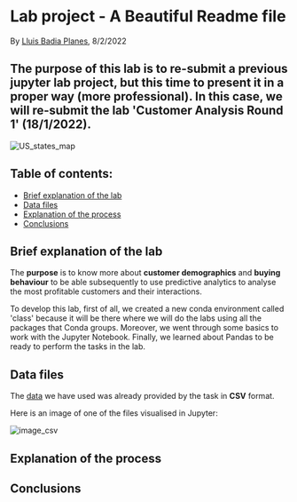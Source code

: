 # Lab project - A Beautiful Readme file

By [Lluis Badia Planes](https://github.com/lluis90badia), 8/2/2022

## The purpose of this lab is to re-submit a previous jupyter lab project, but this time to present it in a proper way (more professional). In this case, we will re-submit the lab 'Customer Analysis Round 1' (18/1/2022).

![US_states_map](https://i.pinimg.com/originals/0b/61/3c/0b613c38e9fe0c3c290fc7a6efdd191c.png)

## Table of contents:
- [Brief explanation of the lab](https://github.com/lluis90badia/lab_readme/blob/main/README.md#brief-explanation-of-the-lab)
- [Data files](https://github.com/lluis90badia/lab_readme/blob/main/README.md#data-files)
- [Explanation of the process](https://github.com/lluis90badia/lab_readme/blob/main/README.md#explanation-of-the-process)
- [Conclusions](https://github.com/lluis90badia/lab_readme/blob/main/README.md#conclusions)

## Brief explanation of the lab

The **purpose** is to know more about **customer demographics** and **buying behaviour** to be able subsequently to use predictive analytics to analyse the most profitable customers and their interactions.

To develop this lab, first of all, we created a new conda environment called 'class' because it will be there where we will do the labs using all the packages that Conda groups. Moreover, we went through some basics to work with the Jupyter Notebook. Finally, we learned about Pandas to be ready to perform the tasks in the lab.

## Data files

The [data](https://github.com/lluis90badia/lab_readme/tree/main/csv) we have used was already provided by the task in **CSV** format.

Here is an image of one of the files visualised in Jupyter:

![image_csv](‪https://drive.google.com/file/d/1Pqqh3M37xCYWH5h156dlhzB-DK7IuVX_/view?usp=sharing)

## Explanation of the process



## Conclusions

